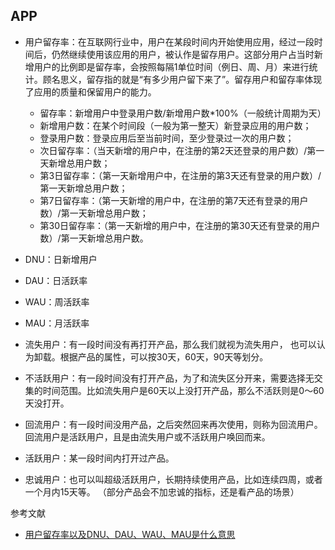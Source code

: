 ## APP

- 用户留存率：在互联网行业中，用户在某段时间内开始使用应用，经过一段时间后，仍然继续使用该应用的用户，被认作是留存用户。这部分用户占当时新增用户的比例即是留存率，会按照每隔1单位时间（例日、周、月）来进行统计。顾名思义，留存指的就是“有多少用户留下来了”。留存用户和留存率体现了应用的质量和保留用户的能力。

    - 留存率：新增用户中登录用户数/新增用户数*100%（一般统计周期为天）
    - 新增用户数：在某个时间段（一般为第一整天）新登录应用的用户数；
    - 登录用户数：登录应用后至当前时间，至少登录过一次的用户数；
    - 次日留存率：（当天新增的用户中，在注册的第2天还登录的用户数）/第一天新增总用户数；
    - 第3日留存率：（第一天新增用户中，在注册的第3天还有登录的用户数）/第一天新增总用户数；
    - 第7日留存率：（第一天新增的用户中，在注册的第7天还有登录的用户数）/第一天新增总用户数；
    - 第30日留存率：（第一天新增的用户中，在注册的第30天还有登录的用户数）/第一天新增总用户数。

- DNU：日新增用户
- DAU：日活跃率
- WAU：周活跃率
- MAU：月活跃率
- 流失用户：有一段时间没有再打开产品，那么我们就视为流失用户， 也可以认为卸载。根据产品的属性，可以按30天，60天，90天等划分。
- 不活跃用户：有一段时间没有打开产品，为了和流失区分开来，需要选择无交集的时间范围。比如流失用户是60天以上没打开产品，那么不活跃则是0～60天没打开。
- 回流用户：有一段时间没用产品，之后突然回来再次使用，则称为回流用户。回流用户是活跃用户，且是由流失用户或不活跃用户唤回而来。
- 活跃用户：某一段时间内打开过产品。
- 忠诚用户：也可以叫超级活跃用户，长期持续使用产品，比如连续四周，或者一个月内15天等。 （部分产品会不加忠诚的指标，还是看产品的场景）

参考文献

- [用户留存率以及DNU、DAU、WAU、MAU是什么意思](https://www.yekeji.com/yunying/170.html)
